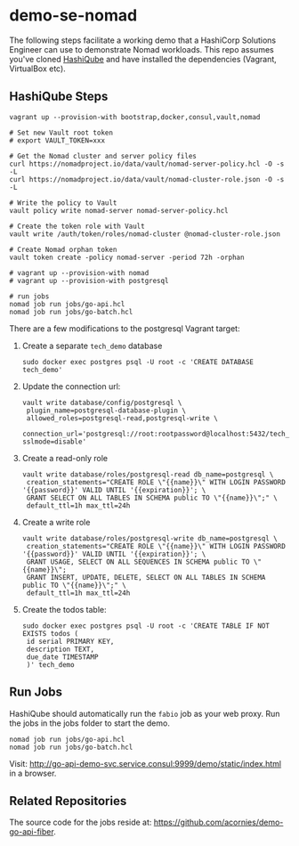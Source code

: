 # demo-se-nomad

The following steps facilitate a working demo that a HashiCorp Solutions Engineer can use to demonstrate Nomad workloads. This repo assumes you've cloned [HashiQube](https://servian.github.io/hashiqube/#/) and have installed the dependencies (Vagrant, VirtualBox etc).

## HashiQube Steps

```shell
vagrant up --provision-with bootstrap,docker,consul,vault,nomad

# Set new Vault root token
# export VAULT_TOKEN=xxx

# Get the Nomad cluster and server policy files
curl https://nomadproject.io/data/vault/nomad-server-policy.hcl -O -s -L
curl https://nomadproject.io/data/vault/nomad-cluster-role.json -O -s -L

# Write the policy to Vault
vault policy write nomad-server nomad-server-policy.hcl

# Create the token role with Vault
vault write /auth/token/roles/nomad-cluster @nomad-cluster-role.json

# Create Nomad orphan token
vault token create -policy nomad-server -period 72h -orphan

# vagrant up --provision-with nomad
# vagrant up --provision-with postgresql

# run jobs
nomad job run jobs/go-api.hcl
nomad job run jobs/go-batch.hcl
```

There are a few modifications to the postgresql Vagrant target:

1. Create a separate `tech_demo` database

   ```shell
   sudo docker exec postgres psql -U root -c 'CREATE DATABASE tech_demo'
   ```

2. Update the connection url:

   ```shell
   vault write database/config/postgresql \
    plugin_name=postgresql-database-plugin \
    allowed_roles=postgresql-read,postgresql-write \
    connection_url='postgresql://root:rootpassword@localhost:5432/tech_demo?sslmode=disable'
   ```

3. Create a read-only role

   ```shell
   vault write database/roles/postgresql-read db_name=postgresql \
    creation_statements="CREATE ROLE \"{{name}}\" WITH LOGIN PASSWORD '{{password}}' VALID UNTIL '{{expiration}}'; \
    GRANT SELECT ON ALL TABLES IN SCHEMA public TO \"{{name}}\";" \
    default_ttl=1h max_ttl=24h
   ```

4. Create a write role

   ```shell
   vault write database/roles/postgresql-write db_name=postgresql \
    creation_statements="CREATE ROLE \"{{name}}\" WITH LOGIN PASSWORD '{{password}}' VALID UNTIL '{{expiration}}'; \
    GRANT USAGE, SELECT ON ALL SEQUENCES IN SCHEMA public TO \"{{name}}\";
    GRANT INSERT, UPDATE, DELETE, SELECT ON ALL TABLES IN SCHEMA public TO \"{{name}}\";" \
    default_ttl=1h max_ttl=24h
   ```

5. Create the todos table:

   ```shell
   sudo docker exec postgres psql -U root -c 'CREATE TABLE IF NOT EXISTS todos (
    id serial PRIMARY KEY,
    description TEXT,
    due_date TIMESTAMP
    )' tech_demo
   ```

## Run Jobs

HashiQube should automatically run the `fabio` job as your web proxy. Run the jobs in the jobs folder to start the demo.

```shell
nomad job run jobs/go-api.hcl
nomad job run jobs/go-batch.hcl
```

Visit: http://go-api-demo-svc.service.consul:9999/demo/static/index.html in a browser.

## Related Repositories

The source code for the jobs reside at: https://github.com/acornies/demo-go-api-fiber.